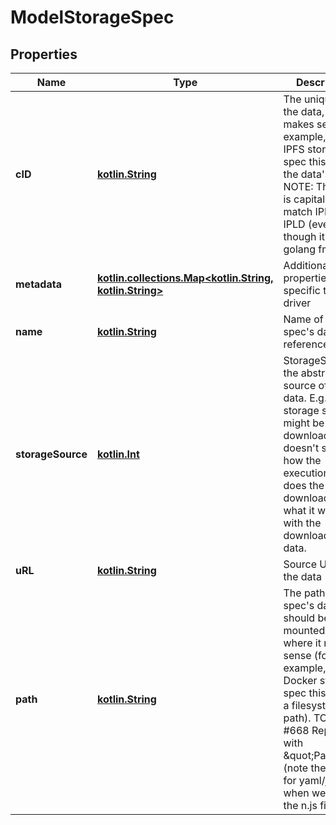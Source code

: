 # ModelStorageSpec

## Properties
Name | Type | Description | Notes
------------ | ------------- | ------------- | -------------
**cID** | [**kotlin.String**](.md) | The unique ID of the data, where it makes sense (for example, in an IPFS storage spec this will be the data&#x27;s CID). NOTE: The below is capitalized to match IPFS &amp; IPLD (even though it&#x27;s out of golang fmt) |  [optional]
**metadata** | [**kotlin.collections.Map&lt;kotlin.String, kotlin.String&gt;**](.md) | Additional properties specific to each driver |  [optional]
**name** | [**kotlin.String**](.md) | Name of the spec&#x27;s data, for reference. |  [optional]
**storageSource** | [**kotlin.Int**](.md) | StorageSource is the abstract source of the data. E.g. a storage source might be a URL download, but doesn&#x27;t specify how the execution engine does the download or what it will do with the downloaded data. |  [optional]
**uRL** | [**kotlin.String**](.md) | Source URL of the data |  [optional]
**path** | [**kotlin.String**](.md) | The path that the spec&#x27;s data should be mounted on, where it makes sense (for example, in a Docker storage spec this will be a filesystem path). TODO: #668 Replace with \&quot;Path\&quot; (note the caps) for yaml/json when we update the n.js file |  [optional]
